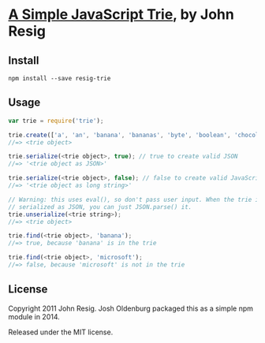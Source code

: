 # [A Simple JavaScript Trie](http://ejohn.org/blog/javascript-trie-performance-analysis/), by John Resig

## Install

	npm install --save resig-trie

## Usage

```js
var trie = require('trie');

trie.create(['a', 'an', 'banana', 'bananas', 'byte', 'boolean', 'chocolate', 'code', ...]);
//=> <trie object>

trie.serialize(<trie object>, true); // true to create valid JSON
//=> '<trie object as JSON>'

trie.serialize(<trie object>, false); // false to create valid JavaScript (not JSON) - more efficient, but must be `eval`'ed
//=> '<trie object as long string>'

// Warning: this uses eval(), so don't pass user input. When the trie is
// serialized as JSON, you can just JSON.parse() it.
trie.unserialize(<trie string>);
//=> <trie object>

trie.find(<trie object>, 'banana');
//=> true, because 'banana' is in the trie

trie.find(<trie object>, 'microsoft');
//=> false, because 'microsoft' is not in the trie
```

## License
Copyright 2011 John Resig. Josh Oldenburg packaged this as a simple npm module in 2014.

Released under the MIT license.
